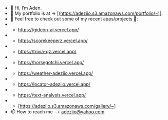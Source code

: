 - 👋 Hi, I’m Aden.
- 💞️ My portfolio is at -> [(https://adeziio.s3.amazonaws.com/portfolio/~)].
- 🌱 Feel free to check out some of my recent apps/projects 👀:
- - https://gideon-ai.vercel.app/
- - https://scorekeeperz.vercel.app/
- - https://trivia-qz.vercel.app/
- - https://horsegotchi.vercel.app/
- - https://weather-adeziio.vercel.app/
- - https://locator-adeziio.vercel.app/
- - https://text-analysis.vercel.app/
- - [https://adeziio.s3.amazonaws.com/gallery/~]
- 📫 How to reach me --> adeziio@yahoo.com

<!---
adeziio/adeziio is a ✨ special ✨ repository because its `README.md` (this file) appears on your GitHub profile.
You can click the Preview link to take a look at your changes.
--->

